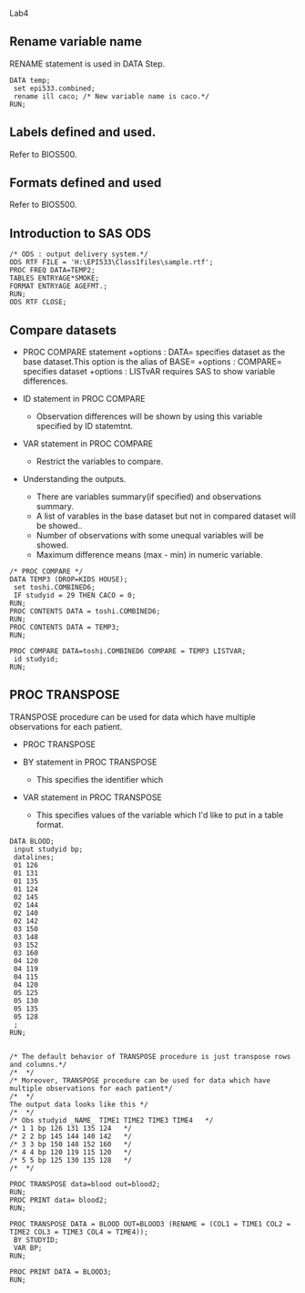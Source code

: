 Lab4

Rename variable name
--------------------

RENAME statement is used in DATA Step.

~~~ SAS
DATA temp;
 set epi533.combined;
 rename ill caco; /* New variable name is caco.*/
RUN;
~~~


Labels defined and used.
------------------------

Refer to BIOS500.


Formats defined and used
------------------------

Refer to BIOS500.


Introduction to SAS ODS
-----------------------

~~~ SAS
/* ODS : output delivery system.*/
ODS RTF FILE = 'H:\EPI533\Class1files\sample.rtf';
PROC FREQ DATA=TEMP2;
TABLES ENTRYAGE*SMOKE;
FORMAT ENTRYAGE AGEFMT.;
RUN;
ODS RTF CLOSE;
~~~ 


Compare datasets
----------------

* PROC COMPARE statement
  +options : DATA= specifies dataset as the base dataset.This option is the alias of BASE=
  +options : COMPARE= specifies dataset 
  +options : LISTvAR requires SAS to show variable differences.

* ID statement in PROC COMPARE
  + Observation differences will be shown by using this variable specified by ID statemtnt.

* VAR statement in PROC COMPARE
  + Restrict the variables to compare.

* Understanding the outputs.
  + There are variables summary(if specified) and observations summary.
  + A list of varables in the base dataset but not in compared dataset will be showed..
  + Number of observations with some unequal variables will be showed.
  + Maximum difference means (max - min) in numeric variable.


~~~ SAS
/* PROC COMPARE */
DATA TEMP3 (DROP=KIDS HOUSE);
 set toshi.COMBINED6;
 IF studyid = 29 THEN CACO = 0;
RUN;
PROC CONTENTS DATA = toshi.COMBINED6;
RUN;
PROC CONTENTS DATA = TEMP3;
RUN;

PROC COMPARE DATA=toshi.COMBINED6 COMPARE = TEMP3 LISTVAR;
 id studyid;
RUN;
~~~


PROC TRANSPOSE
--------------

TRANSPOSE procedure can be used for data which have multiple observations for each patient.

* PROC TRANSPOSE

* BY statement in PROC TRANSPOSE
  + This specifies the identifier which 
* VAR statement in PROC TRANSPOSE
  + This specifies values of the variable which I'd like to put in a table format.


~~~ SAS
DATA BLOOD;
 input studyid bp;
 datalines;
 01 126
 01 131
 01 135
 01 124
 02 145
 02 144
 02 140
 02 142
 03 150
 03 148
 03 152
 03 160
 04 120
 04 119
 04 115
 04 120
 05 125
 05 130
 05 135
 05 128
 ;
RUN;


/* The default behavior of TRANSPOSE procedure is just transpose rows and columns.*/
/*  */
/* Moreover, TRANSPOSE procedure can be used for data which have multiple observations for each patient*/
/*  */
The output data looks like this */
/*  */ 
/* Obs studyid _NAME_ TIME1 TIME2 TIME3 TIME4   */
/* 1 1 bp 126 131 135 124   */
/* 2 2 bp 145 144 140 142   */
/* 3 3 bp 150 148 152 160   */
/* 4 4 bp 120 119 115 120   */
/* 5 5 bp 125 130 135 128   */
/*  */

PROC TRANSPOSE data=blood out=blood2;
RUN;
PROC PRINT data= blood2;
RUN;

PROC TRANSPOSE DATA = BLOOD OUT=BLOOD3 (RENAME = (COL1 = TIME1 COL2 = TIME2 COL3 = TIME3 COL4 = TIME4));
 BY STUDYID;
 VAR BP;
RUN;

PROC PRINT DATA = BLOOD3;
RUN;
~~~

